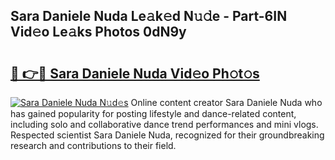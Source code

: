 ## Sara Daniele Nuda Le𝚊k𝚎d N𝚞𝚍e - Part-6IN Vid𝚎o Le𝚊ks Photos 0dN9y

# <h2><a href="http://fbbx01.evod.top/?m=Sara+Daniele+Nuda">🔗 👉🔴 Sara Daniele Nuda Vid𝚎o Ph𝚘t𝚘s</a></h2>

[![Sara Daniele Nuda N𝚞d𝚎s](https://i.imgur.com/8V9OHl7.gif)](http://fbbx01.evod.top/?m=Sara+Daniele+Nuda)
Online content creator Sara Daniele Nuda who has gained popularity for posting lifestyle and dance-related content, including solo and collaborative dance trend performances and mini vlogs. Respected scientist Sara Daniele Nuda, recognized for their groundbreaking research and contributions to their field. 
